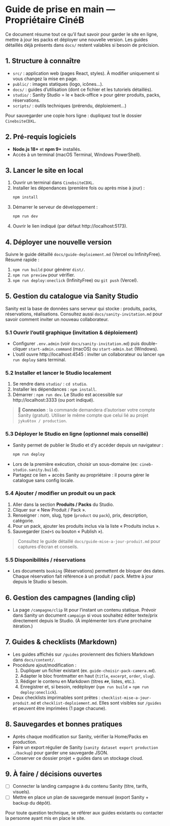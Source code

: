 # Guide de prise en main — Propriétaire CinéB

Ce document résume tout ce qu’il faut savoir pour garder le site en ligne, mettre à jour les packs et déployer une nouvelle version. Les guides détaillés déjà présents dans `docs/` restent valables si besoin de précision.

## 1. Structure à connaître
- `src/` : application web (pages React, styles). À modifier uniquement si vous changez la mise en page.
- `public/` : images statiques (logo, icônes…).
- `docs/` : guides d’utilisation (dont ce fichier et les tutoriels détaillés).
- `studio/` : Sanity Studio = le « back-office » pour gérer produits, packs, réservations.
- `scripts/` : outils techniques (prérendu, déploiement…)

Pour sauvegarder une copie hors ligne : dupliquez tout le dossier `CinebsiteCDXL`.

## 2. Pré-requis logiciels
- **Node.js 18+** et **npm 9+** installés.
- Accès à un terminal (macOS Terminal, Windows PowerShell).

## 3. Lancer le site en local
1. Ouvrir un terminal dans `CinebsiteCDXL`.
2. Installer les dépendances (première fois ou après mise à jour) :
   ```bash
   npm install
   ```
3. Démarrer le serveur de développement :
   ```bash
   npm run dev
   ```
4. Ouvrir le lien indiqué (par défaut http://localhost:5173).

## 4. Déployer une nouvelle version
Suivre le guide détaillé `docs/guide-deploiement.md` (Vercel ou InfinityFree). Résumé rapide :
1. `npm run build` pour générer `dist/`.
2. `npm run preview` pour vérifier.
3. `npm run deploy:oneclick` (InfinityFree) ou `git push` (Vercel).

## 5. Gestion du catalogue via Sanity Studio
Sanity est la base de données sans serveur qui stocke : produits, packs, réservations, réalisations. Consultez aussi `docs/sanity-invitation.md` pour savoir comment inviter un nouveau collaborateur.

### 5.1 Ouvrir l’outil graphique (invitation & déploiement)
- Configurer `.env.admin` (voir `docs/sanity-invitation.md`) puis double-cliquer `start-admin.command` (macOS) ou `start-admin.bat` (Windows).
- L’outil ouvre http://localhost:4545 : inviter un collaborateur ou lancer `npm run deploy` sans terminal.

### 5.2 Installer et lancer le Studio localement
1. Se rendre dans `studio/` : `cd studio`.
2. Installer les dépendances : `npm install`.
3. Démarrer : `npm run dev`. Le Studio est accessible sur http://localhost:3333 (ou port indiqué).

> 🔐 **Connexion** : la commande demandera d’autoriser votre compte Sanity (gratuit). Utiliser le même compte que celui lié au projet `jyku6tox / production`.

### 5.3 Déployer le Studio en ligne (optionnel mais conseillé)
- Sanity permet de publier le Studio et d’y accéder depuis un navigateur :
  ```bash
  npm run deploy
  ```
- Lors de la première exécution, choisir un sous-domaine (ex: `cineb-studio.sanity.build`).
- Partagez ce lien + accès Sanity au propriétaire : il pourra gérer le catalogue sans config locale.

### 5.4 Ajouter / modifier un produit ou un pack
1. Aller dans la section **Produits / Packs** du Studio.
2. Cliquer sur « New Produit / Pack ».
3. Renseigner : nom, slug, type (`product` ou `pack`), prix, description, catégorie.
4. Pour un pack, ajouter les produits inclus via la liste « Produits inclus ».
5. Sauvegarder (`Cmd+S` ou bouton « Publish »).

> Consultez le guide détaillé `docs/guide-mise-a-jour-produit.md` pour captures d’écran et conseils.

### 5.5 Disponibilités / réservations
- Les documents `booking` (Réservations) permettent de bloquer des dates. Chaque réservation fait référence à un produit / pack. Mettre à jour depuis le Studio si besoin.

## 6. Gestion des campagnes (landing clip)
- La page `/campagne/clip` lit pour l’instant un contenu statique. Prévoir dans Sanity un document `campaign` si vous souhaitez éditer texte/prix directement depuis le Studio. (À implémenter lors d’une prochaine itération.)

## 7. Guides & checklists (Markdown)
- Les guides affichés sur `/guides` proviennent des fichiers Markdown dans `docs/content/`.
- Procédure ajout/modification :
  1. Dupliquer un fichier existant (ex. `guide-choisir-pack-camera.md`).
  2. Adapter le bloc frontmatter en haut (`title`, `excerpt`, `order`, `slug`).
  3. Rédiger le contenu en Markdown (titres `##`, listes, etc.).
  4. Enregistrer et, si besoin, redéployer (`npm run build` + `npm run deploy:oneclick`).
- Deux checklists imprimables sont prêtes : `checklist-mise-a-jour-produit.md` et `checklist-deploiement.md`. Elles sont visibles sur `/guides` et peuvent être imprimées (1 page chacune).

## 8. Sauvegardes et bonnes pratiques
- Après chaque modification sur Sanity, vérifier la Home/Packs en production.
- Faire un export régulier de Sanity (`sanity dataset export production ./backup`) pour garder une sauvegarde JSON.
- Conserver ce dossier projet + guides dans un stockage cloud.

## 9. À faire / décisions ouvertes
- [ ] Connecter la landing campagne à du contenu Sanity (titre, tarifs, visuels).
- [ ] Mettre en place un plan de sauvegarde mensuel (export Sanity + backup du dépôt).

Pour toute question technique, se référer aux guides existants ou contacter la personne ayant mis en place le site.
